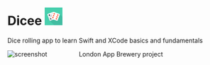 # Dicee ![](/Dicee/Assets.xcassets/AppIcon.appiconset/40.png)
Dice rolling app to learn Swift and XCode basics and fundamentals

<img src="ScreenCap.png" alt="screenshot" style="float: left; margin-right: 10px;" width="30%"/>

London App Brewery project
